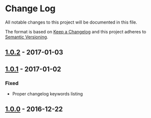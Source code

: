 # Change Log
All notable changes to this project will be documented in this file.

The format is based on [Keep a Changelog](http://keepachangelog.com/)
and this project adheres to [Semantic Versioning](http://semver.org/).
## [1.0.2] - 2017-01-03

## [1.0.1] - 2017-01-02
### Fixed
 - Proper changelog keywords listing

## [1.0.0] - 2016-12-22

[1.0.2]: https://github.com/InternetGuru/omgf/compare/v1.0.1...v1.0.2
[1.0.1]: https://github.com/InternetGuru/omgf/compare/v1.0.0...v1.0.1
[1.0.0]: https://github.com/InternetGuru/gf/compare/v0.0.0...v1.0.0
